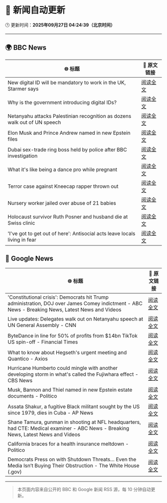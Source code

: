 # 🧠 新闻自动更新

🕒 更新时间：**2025年09月27日 04:24:39（北京时间）**

---

## 🌍 BBC News

| 🌐 标题 | 🔗 原文链接 |
|--------|-------------|
| New digital ID will be mandatory to work in the UK, Starmer says | [阅读全文](https://www.bbc.com/news/articles/cn832y43ql5o?at_medium=RSS&at_campaign=rss) |
| Why is the government introducing digital IDs? | [阅读全文](https://www.bbc.com/news/articles/clyl3lzzed2o?at_medium=RSS&at_campaign=rss) |
| Netanyahu attacks Palestinian recognition as dozens walk out of UN speech | [阅读全文](https://www.bbc.com/news/articles/cderxxylpzdo?at_medium=RSS&at_campaign=rss) |
| Elon Musk and Prince Andrew named in new Epstein files | [阅读全文](https://www.bbc.com/news/articles/cwyl8j1we0lo?at_medium=RSS&at_campaign=rss) |
| Dubai sex-trade ring boss held by police after BBC investigation | [阅读全文](https://www.bbc.com/news/articles/ce84ezl461po?at_medium=RSS&at_campaign=rss) |
| What it's like being a dance pro while pregnant | [阅读全文](https://www.bbc.com/news/articles/clyd9xkplvko?at_medium=RSS&at_campaign=rss) |
| Terror case against Kneecap rapper thrown out | [阅读全文](https://www.bbc.com/news/articles/ce846r2drg8o?at_medium=RSS&at_campaign=rss) |
| Nursery worker jailed over abuse of 21 babies | [阅读全文](https://www.bbc.com/news/articles/c30616ev66eo?at_medium=RSS&at_campaign=rss) |
| Holocaust survivor Ruth Posner and husband die at Swiss clinic | [阅读全文](https://www.bbc.com/news/articles/cp8j256l79go?at_medium=RSS&at_campaign=rss) |
| 'I've got to get out of here': Antisocial acts leave locals living in fear | [阅读全文](https://www.bbc.com/news/videos/c0jqv18yd5eo?at_medium=RSS&at_campaign=rss) |

## 📰 Google News

| 🌐 标题 | 🔗 原文链接 |
|--------|-------------|
| 'Constitutional crisis': Democrats hit Trump administration, DOJ over James Comey indictment - ABC News - Breaking News, Latest News and Videos | [阅读全文](https://news.google.com/rss/articles/CBMiuAFBVV95cUxNUXBOVEM5VERkdVc0UVJFNndjSkpKalMzZGUtVFJVY1hGRVJ5N2lrR0ZNRkVsUDhQSHY5dE1qcW5VQWN6QVQ3eFhUN2VCdEczeG1TVzNjWXhwWFlWaUhhdTRwdS1sQzdNTUwxWFRBWFU2MkVQNWJOQWVpOXhpdkM3U2FiLWxmdHktcTZySXVNNFZMOTRSVjAxcld1a1p6bU5QVHpNdjRkdG1PbjgybVJkQ1VHdmNudllB0gG-AUFVX3lxTE9EVTQ3WVNhemg3SVcwTHB6VFlQNWFYN0Nwc0VUMlpKZHJJY3NkUEE2RF80U3d3ejAyNlJad3lGOVZSblNhQm5mYnpnZ2d0ckVDa0xORTdjY1V0Z25kXzBqUFZoa3lwdVNFbktUYjFGMlN0YndqWkxEMkNzWmFFcG9YS1pPT3l4WHFiYmNWS0tqTkNVMG9TYndaS3I1QnZHTnExdVFzZ2ZCTTFEeE12STNxaS16YzRIMWRRZHkyQ3c?oc=5) |
| Live updates: Delegates walk out on Netanyahu speech at UN General Assembly - CNN | [阅读全文](https://news.google.com/rss/articles/CBMiiAFBVV95cUxPOHNMNF9WWFhUVmFkTFBRN1VwaUZKQnZRNldKQU5QamJRODVuNlo0M0ZPYlhxNWlvVjFiVXhkVWdsQzI5ZVlwUzF5Q2dSZlBHQzhiRU90WjBQYmduQTM1U1Y5a2lZaWh4LUdQMHkwdjE2bGJIcnFOeFdjU0l4bVFtVDN0dEQzTWtP?oc=5) |
| ByteDance in line for 50% of profits from $14bn TikTok US spin-off - Financial Times | [阅读全文](https://news.google.com/rss/articles/CBMicEFVX3lxTE1wdVZQclFUVmxkejdzLWk1QmdJVjhwMUUzU0I0bElTV2dTbFRaTTVyR2NnYjhQVjB6YjdsQ2M0R1B5elJ2b2pqOUZIRGtzTi1WRDNHVzhMaFBrTXVXNWlySlJXakZFZ1lZcDZfQXBnR3k?oc=5) |
| What to know about Hegseth's urgent meeting and Quantico - Axios | [阅读全文](https://news.google.com/rss/articles/CBMifkFVX3lxTE1vSTJkWkdjOGlhamFXM2hyaWIwUTVfREJNRWtnVkJQOG80VC1tSFlVYjV3NWNwWVZKcldKT1FkWE5MdU5jd0Y2TUY1RXJEWWxyUVNnWTl5ZFpqMEphUnhPcnNibXZKOFhLU1N0YW5pT1k3NUFTRHBkTkFpc2d3UQ?oc=5) |
| Hurricane Humberto could mingle with another developing storm in what's called the Fujiwhara effect - CBS News | [阅读全文](https://news.google.com/rss/articles/CBMihwFBVV95cUxOeEFnWGx0RDlMOG42V3Y2R3kwUWJGYWY3RU03aGxsLVgtTThSNUhjM2pZcEdZelZDRUxNemxrR2JTMXQwNnpwZTl6ZWRpZ3ZUNjc5MHc5Znh2dURSYndjYVFLVHhrVjhzNzNFRkJQZUVKSnY0R1B3cG1nd01SckVhajQ3YkN2bUHSAYwBQVVfeXFMT1FqTWxJOHNDMXdBOGRNdEdXN0wtUTB1Vks1ZkltdmZlLW5zbGNuNDJyZEd3cE1VYWdFem1LODZvaWtGMnpvamFvZ3RuYzQyamh6cEFRZ1psMTlMYUVrMDhUbk5HU0xLUWlpVHNKZjMtWHJjZ0JDRXdneDNsRHdRQlF6dlBQNFUwNk1uZzU?oc=5) |
| Musk, Bannon and Thiel named in new Epstein estate documents - Politico | [阅读全文](https://news.google.com/rss/articles/CBMijgFBVV95cUxNc250ZVlxWkJBUnBUd1U5NlBGTlIyd0VJRTRYQV9JSmp2LURIQzBfRnV4MWpFT243OGdLbk5RSUJSMUxXRmE3LXBLVmtEMWhyU1pHSjN2aFpIUEYtZGlDOThEQ19DZ1NaX2JySHlOVlM1d1VackI1ZFBrVWFBQU9FVzVuQkpldUlpRFhiR3lB?oc=5) |
| Assata Shakur, a fugitive Black militant sought by the US since 1979, dies in Cuba - AP News | [阅读全文](https://news.google.com/rss/articles/CBMilwFBVV95cUxQNHV5djdzeEo2QmMtYWI5blMwcE5fQlVBdzc4ZzRnWTRVZ2pUMldSeHhEUU5qRkZpRzFhNXAzaFRCVFJmUjhobE0xM05rWS1VUld5YVF2LUNQVmZWMEN2WVJqVndNSFVLMlg1OThnc1JwOXRUV0MwbUt1dnVKNzgtcjVEQ1JQZHFjblBGYnd0cjBKQUJvNWtv?oc=5) |
| Shane Tamura, gunman in shooting at NFL headquarters, had CTE: Medical examiner - ABC News - Breaking News, Latest News and Videos | [阅读全文](https://news.google.com/rss/articles/CBMipAFBVV95cUxQc2ZQb2o3b2pLSVM2Wjc0LURtN3o3b1RBWlBFNm5TZTNjYW0zTnRKNDZ0OVBBTzJpRFZ5SzU1ZG5aR0Y5bHRFTVdQbk9NcGhGYmVza3N4cFVmVndlTDN2bXhvbmNGYUpieU93YTNIUFd2RUxXaGI1eXZuTXE2VkVDbmxrZlRyaTdUMkY1TEtHVW83S3NqZWhwZmpmNFR4NFZ1RENfONIBqgFBVV95cUxNb09uRmhucDd5ZHJDZFkwOXlpdVMtTkM3VnRrYnpLaEE0VldxX2xFbzRzb0RNQ1Vtb2JnNXVLUV9TTmkwRUxrN1BfWEs4dzkwcHJxRHNNQUhxWG9oR3JYN3JYbFRwUG9kSHdXWXZvWHZqLUVzSm85N1JOaG16MHpQWVpCMUJsbWdrRGJWZFJqWWRYa2FjbkRwWHk1MkVsMkgxaFY0d3ZsVnpVQQ?oc=5) |
| California braces for a health insurance meltdown - Politico | [阅读全文](https://news.google.com/rss/articles/CBMioAFBVV95cUxQaUstdHZXc2hqMWlIczlpSXI2WnhSWnlEZzVxdk1GUlJMUFVJbFFxenN5ZFFMbVE5ajV1NFV4NXduNi1YVFFkdmFBNS1RY1l6cWwtZGFUQUFEREJTd3d0RlRCM090dWM3Q1JNdzVEd3M1bXhKa2NNOWFsNlNVeHFUdlk5TC0yNnh6RlN4ZVBnX01GUUlQVUxJbEYxS0szdEda?oc=5) |
| Democrats Press on with Shutdown Threats… Even the Media Isn’t Buying Their Obstruction - The White House (.gov) | [阅读全文](https://news.google.com/rss/articles/CBMiygFBVV95cUxPTlBJcGxDU2lsZkFSUUthQTFadG5TZTNpT19SR0VHOHotdGkyNlJULXFvTV9CdkJaV1JqTHJGOTJZUlk3Si1jOTFaTjVHZGFKOUl6QTJMVmFxcTFZRzZNdTJxUkxjOFBSak4xRlJPVXBBcVFVSDhnbXVkVUJidXd0Q2I3NHREWnBIT0xCUl80eFlIX0dlMFdqdVhzOTdxZlhKd2Rwa0RYVzFlTG5vbGxLa0VWVEJCekhGNnNJX3UtZWdTM3BhMTBHUFJ3?oc=5) |

---
> 本页面内容来自公开的 BBC 和 Google 新闻 RSS 源，每 10 分钟自动更新。